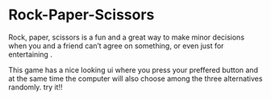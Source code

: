 # Rock-Paper-Scissors
Rock, paper, scissors is a fun and  a great way to make minor decisions when you and a friend can’t agree on something, or even just for entertaining .

This game has a nice looking ui where you press your preffered button and at the same time the computer will also choose among the three alternatives randomly. try it!!